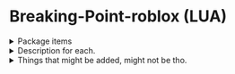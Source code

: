 # Breaking-Point-roblox (LUA)
<details>
  <summary>Package items</summary>
    <p>→ Display</p>
    <p>→ Galaxy</p>
    <p>→ Stellar</p>
  
  **--Items listed bellow are limiteds but can be purchased using in-game tokens. I made it this way so you cannot get banned for using an executor or external programs.--**
    <p>→ Royal Red</p>
    <p>→ Antlers Case</p>
    <p>→ Candy Crown</p>
    <p>→ Emote E-rain</p>
</details>
<details>
  <summary>Description for each.</summary>
    <p>→ Display: Let's you use the second display emote, which was available only with the VIP pass of the game which well got deleted.</p>
    <p>→ Galaxy: Gives you the Galaxy chair, a limited item. It won't be available in your inventory but everywhere towards the server. The game also saves its existence meaning you gotta execute this script only once in order to have the chair. If you change it  you need to re execute it.</p>
    <p>→ Stellar: Same as Galaxy ( ↑ ) </p>
    <p>→ Royal Red: Unlike the other two (Galaxy,Stellar) this one is actually obtainable. But in order to make it obtainable without the system banning you from trades though of making the with their actual in-game token value. This prevents ban and includes the time within your inventory (10.000 points)</p>
    <p>→ Antlers Case: Gives you access to a limited Case. (10.000 points)</p>
    <p>→ Candy Crown: Limited access to a knife that has pretty much been deleted.</p>
    <p>→ Emote E-rain: Gives you an emote called E-rain which gets activated when you type e/ rain in the chat. (3 points)</p>
  
**Something i must add is this i never found a way to make the scripts to stop to a certain level. Keep this in mind before executing any of the scripts that use credits/points. The scripts will stop only when they cant be executed anymore meaning that you ran out of the needed points.**
  </details>
  <details>
    <summary>Things that might be added, might not be tho.</summary>
    <p>→ Rumors have it that there is a purple knife only the developer of the game had access too. Ive seen the file my self in the explorer but never was able to make a script to retrieve it. If i do tho it will be added in the list.</p>
    <p>→ Do never expect this list to include any kind of infinite points/credits scripts. Those never get executed as expected and they can cause trade ban or ip ban.</p>
</details>
